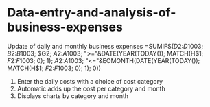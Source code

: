 # Data-entry-and-analysis-of-business-expenses
Update of daily and monthly business expenses
=SUMIFS($D$2:$D$1003; $B$2:$B$1003; $G2; $A$2:$A$1003; ">="&DATE(YEAR(TODAY()); MATCH(H$1; $F$2:$F$1003; 0); 1); $A$2:$A$1003; "<="&EOMONTH(DATE(YEAR(TODAY()); MATCH(H$1; $F$2:$F$1003; 0); 1); 0))
1. Enter the daily costs with a choice of cost category
2. Automatic adds up the cost per category and month
3. Displays charts by category and month
